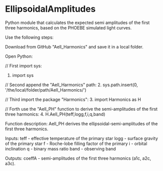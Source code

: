 # EllipsoidalAmplitudes

Python module that calculates the expected semi amplitudes of the first three harmonics, based on the PHOEBE simulated light curves.

Use the following steps:

Download from GitHub "Aell_Harmonics" and save it in a local folder.

Open Python:

// First import sys:
1. import sys

// Second append the "Aell_Harmonics" path:
2. sys.path.insert(0, '/the/local/folder/path/Aell_Harmonics/')

// Third import the package "Harmonics":
3. import Harmonics as H

// Forth use the "Aell_PH" function to derive the semi-amplitudes of the first three harmonics:
4. H.Aell_PH(teff,logg,f,i,q,band)

Function description:
Aell_PH derives the ellipsoidal-semi-amplitudes of the first three harmonics.

Inputs:
teff - effective temperature of the primary star
logg - surface gravity of the primary star
f - Roche-lobe filling factor of the primary
i - orbital inclination
q - binary mass ratio
band - observing band

Outputs:
coeffA - semi-amplitudes of the first three harmonics (a1c, a2c, a3c).



